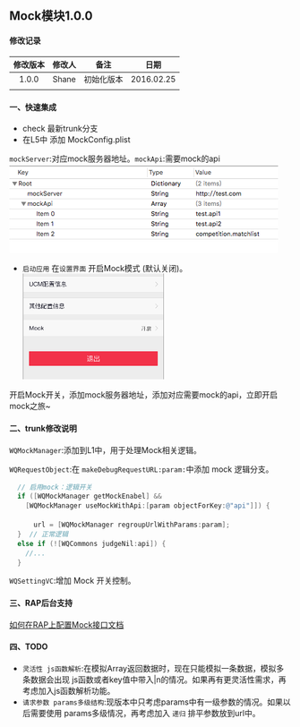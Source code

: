 ## Mock模块1.0.0

#### 修改记录
修改版本 | 修改人    |     备注    | 日期
:-----: | :------: | :--------: | :-----------:
1.0.0   | Shane    | 初始化版本   |2016.02.25
        |          |             |

#### 一、快速集成
*  check 最新trunk分支
*  在L5中 添加 MockConfig.plist

  `mockServer`:对应mock服务器地址。`mockApi`:需要mock的api
![c1-1](https://raw.githubusercontent.com/Shanesun/SSBlog/master/picture/c1_1.png)

*  `启动应用` 在`设置界面` 开启Mock模式 (默认关闭)。
 ![c1-3](https://raw.githubusercontent.com/Shanesun/SSBlog/master/picture/c1_4.png)


开启Mock开关，添加mock服务器地址，添加对应需要mock的api，立即开启mock之旅~

#### 二、trunk修改说明
`WQMockManager`:添加到L1中，用于处理Mock相关逻辑。

`WQRequestObject`:在 `makeDebugRequestURL:param:`中添加 mock 逻辑分支。
```objective-c
  // 启用mock：逻辑开关
  if ([WQMockManager getMockEnabel] &&
    [WQMockManager useMockWithApi:[param objectForKey:@"api"]]) {

      url = [WQMockManager regroupUrlWithParams:param];
  }  // 正常逻辑
  else if (![WQCommons judgeNil:api]) {
    //...
  }
```
`WQSettingVC`:增加 Mock 开关控制。

#### 三、RAP后台支持

   [如何在RAP上配置Mock接口文档](http://doc.anzogame.com/xwiki/bin/view/后台研发/Material/Coordination+Develop+And+RAP+Using/?srid=RboHwRp2)



#### 四、TODO
 * `灵活性 js函数解析`:在模拟Array返回数据时，现在只能模拟一条数据，模拟多条数据会出现 js函数或者key值中带入|n的情况。如果再有更灵活性需求，再考虑加入js函数解析功能。
 * `请求参数 params多级结构`:现版本中只考虑params中有一级参数的情况。如果以后需要使用 params多级情况，再考虑加入 `递归` 排平参数放到url中。
